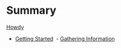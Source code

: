 # Summary

[Howdy](0-howdy.md)

- [Getting Started](ch01-00-getting_started.md)
    - [Gathering Information](ch01-01-gathering_information.md)
